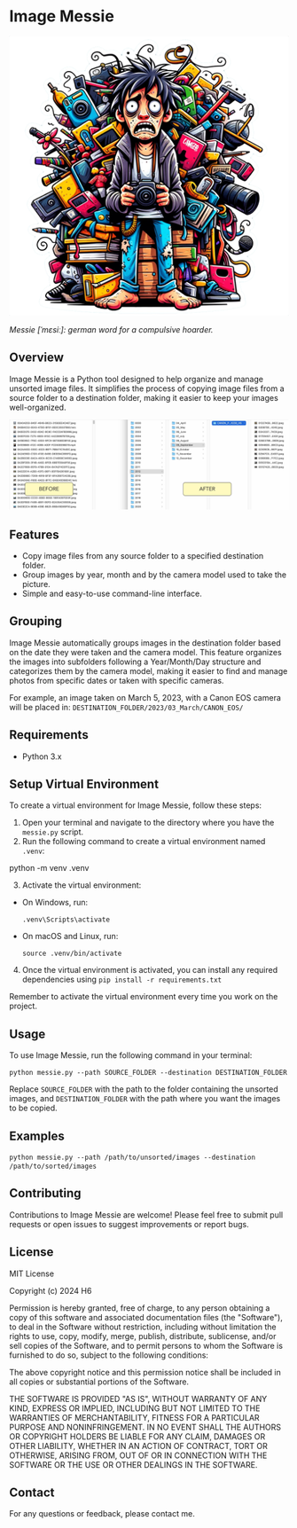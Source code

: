 # Image Messie

![Image Messie](image-messie.png)

_Messie [ˈmɛsiː]: german word for a compulsive hoarder._

## Overview
Image Messie is a Python tool designed to help organize and manage unsorted image files. It simplifies the process of copying image files from a source folder to a destination folder, making it easier to keep your images well-organized.

![Before and After](docs/image-messie-before-after.jpg)

## Features
- Copy image files from any source folder to a specified destination folder.
- Group images by year, month and by the camera model used to take the picture.
- Simple and easy-to-use command-line interface.

## Grouping
Image Messie automatically groups images in the destination folder based on the date they were taken and the camera model. This feature organizes the images into subfolders following a Year/Month/Day structure and categorizes them by the camera model, making it easier to find and manage photos from specific dates or taken with specific cameras.

For example, an image taken on March 5, 2023, with a Canon EOS camera will be placed in:
`DESTINATION_FOLDER/2023/03_March/CANON_EOS/`

## Requirements
- Python 3.x

## Setup Virtual Environment
To create a virtual environment for Image Messie, follow these steps:

1. Open your terminal and navigate to the directory where you have the `messie.py` script.
2. Run the following command to create a virtual environment named `.venv`:

python -m venv .venv

3. Activate the virtual environment:
- On Windows, run:
  ```
  .venv\Scripts\activate
  ```
- On macOS and Linux, run:
  ```
  source .venv/bin/activate
  ```
4. Once the virtual environment is activated, you can install any required dependencies using `pip install -r requirements.txt`

Remember to activate the virtual environment every time you work on the project.


## Usage
To use Image Messie, run the following command in your terminal:

```
python messie.py --path SOURCE_FOLDER --destination DESTINATION_FOLDER
```

Replace `SOURCE_FOLDER` with the path to the folder containing the unsorted images, and `DESTINATION_FOLDER` with the path where you want the images to be copied.

## Examples

```
python messie.py --path /path/to/unsorted/images --destination /path/to/sorted/images
```


## Contributing
Contributions to Image Messie are welcome! Please feel free to submit pull requests or open issues to suggest improvements or report bugs.

## License

MIT License

Copyright (c) 2024 H6

Permission is hereby granted, free of charge, to any person obtaining a copy
of this software and associated documentation files (the "Software"), to deal
in the Software without restriction, including without limitation the rights
to use, copy, modify, merge, publish, distribute, sublicense, and/or sell
copies of the Software, and to permit persons to whom the Software is
furnished to do so, subject to the following conditions:

The above copyright notice and this permission notice shall be included in all
copies or substantial portions of the Software.

THE SOFTWARE IS PROVIDED "AS IS", WITHOUT WARRANTY OF ANY KIND, EXPRESS OR
IMPLIED, INCLUDING BUT NOT LIMITED TO THE WARRANTIES OF MERCHANTABILITY,
FITNESS FOR A PARTICULAR PURPOSE AND NONINFRINGEMENT. IN NO EVENT SHALL THE
AUTHORS OR COPYRIGHT HOLDERS BE LIABLE FOR ANY CLAIM, DAMAGES OR OTHER
LIABILITY, WHETHER IN AN ACTION OF CONTRACT, TORT OR OTHERWISE, ARISING FROM,
OUT OF OR IN CONNECTION WITH THE SOFTWARE OR THE USE OR OTHER DEALINGS IN THE
SOFTWARE.


## Contact
For any questions or feedback, please contact me.

